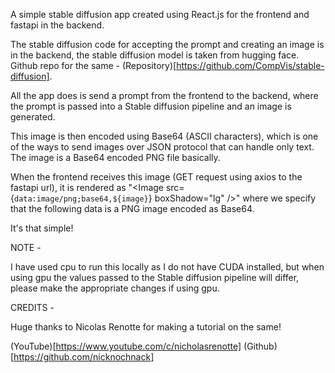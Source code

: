 A simple stable diffusion app created using React.js for the frontend and fastapi in the backend.

The stable diffusion code for accepting the prompt and creating an image is in the backend, the stable diffusion model is taken from hugging face. 
Github repo for the same - (Repository)[https://github.com/CompVis/stable-diffusion].

All the app does is send a prompt from the frontend to the backend, where the prompt is passed into a Stable diffusion pipeline and an image is generated.

This image is then encoded using Base64 (ASCII characters), which is one of the ways to send images over JSON protocol that can handle only text. The image is a Base64 encoded PNG file basically.

When the frontend receives this image (GET request using axios to the fastapi url), it is rendered as "<Image src={`data:image/png;base64,${image}`} boxShadow="lg" />" where we specify that
the following data is a PNG image encoded as Base64.

It's that simple!

NOTE -

I have used cpu to run this locally as I do not have CUDA installed, but when using gpu the values passed to the Stable diffusion pipeline will differ, please make the appropriate changes if using gpu.

CREDITS - 

Huge thanks to Nicolas Renotte for making a tutorial on the same!

(YouTube)[https://www.youtube.com/c/nicholasrenotte]
(Github)[https://github.com/nicknochnack]
